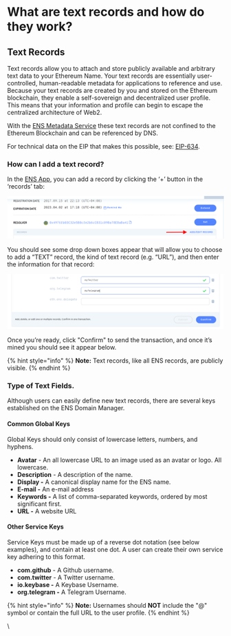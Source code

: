 # What are text records and how do they work?

## Text Records

Text records allow you to attach and store publicly available and arbitrary text data to your Ethereum Name. Your text records are essentially user-controlled, human-readable metadata for applications to reference and use. Because your text records are created by you and stored on the Ethereum blockchain, they enable a self-sovereign and decentralized user profile. This means that your information and profile can begin to escape the centralized architecture of Web2.

With the [ENS Metadata Service](https://metadata.ens.domains/docs) these text records are not confined to the Ethereum Blockchain and can be referenced by DNS.

For technical data on the EIP that makes this possible, see: [EIP-634](https://eips.ethereum.org/EIPS/eip-634).

### How can I add a text record?

In the [ENS App](https://app.ens.domains), you can add a record by clicking the ‘+’ button in the ‘records’ tab:

![](<../../../.gitbook/assets/image (2).png>)

You should see some drop down boxes appear that will allow you to choose to add a “TEXT” record, the kind of text record (e.g. “URL”), and then enter the information for that record:

![](<../../../.gitbook/assets/image (1).png>)

Once you’re ready, click "Confirm" to send the transaction, and once it’s mined you should see it appear below.

{% hint style="info" %}
**Note:** Text records, like all ENS records, are publicly visible.
{% endhint %}

### Type of Text Fields.

Although users can easily define new text records, there are several keys established on the ENS Domain Manager.

#### Common Global Keys

Global Keys should only consist of lowercase letters, numbers, and hyphens.

* **Avatar** - An all lowercase URL to an image used as an avatar or logo. All lowercase.
* **Description** - A description of the name.
* **Display -** A canonical display name for the ENS name.
* **E-mail -** An e-mail address
* **Keywords -** A list of comma-separated keywords, ordered by most significant first.
* **URL -** A website URL

#### Other Service Keys

Service Keys must be made up of a reverse dot notation (see below examples), and contain at least one dot. A user can create their own service key adhering to this format.

* **com.github** - A Github username.
* **com.twitter** - A Twitter username.
* **io.keybase -** A Keybase Username.
* **org.telegram -** A Telegram Username.

{% hint style="info" %}
**Note:** Usernames should **NOT** include the "@" symbol or contain the full URL to the user profile.
{% endhint %}

\

